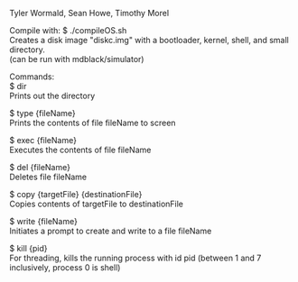 Tyler Wormald, Sean Howe, Timothy Morel

Compile with: $ ./compileOS.sh<br>
Creates a disk image "diskc.img" with a bootloader, kernel, shell, and small directory.<br>
(can be run with mdblack/simulator)

Commands:<br>
$ dir<br>
Prints out the directory
	
$ type {fileName}<br>
Prints the contents of file fileName to screen

$ exec {fileName}<br>
Executes the contents of file fileName
	
$ del {fileName}<br>
Deletes file fileName
	
$ copy {targetFile} {destinationFile}<br>
Copies contents of targetFile to destinationFile
	
$ write {fileName}<br>
Initiates a prompt to create and write to a file fileName
	
$ kill {pid}<br>
For threading, kills the running process with id pid (between 1 and 7 inclusively, process 0 is shell)
